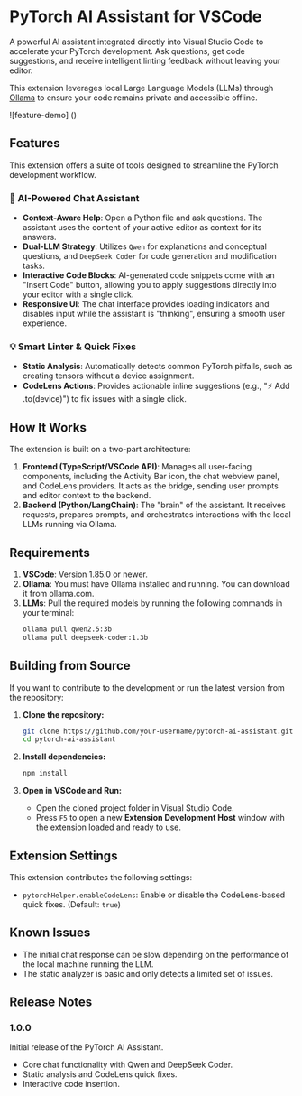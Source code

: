 # PyTorch AI Assistant for VSCode

A powerful AI assistant integrated directly into Visual Studio Code to accelerate your PyTorch development. Ask questions, get code suggestions, and receive intelligent linting feedback without leaving your editor.

This extension leverages local Large Language Models (LLMs) through [Ollama](https://ollama.com/) to ensure your code remains private and accessible offline.

![feature-demo] ()

## Features

This extension offers a suite of tools designed to streamline the PyTorch development workflow.

### 🤖 AI-Powered Chat Assistant
- **Context-Aware Help**: Open a Python file and ask questions. The assistant uses the content of your active editor as context for its answers.
- **Dual-LLM Strategy**: Utilizes `Qwen` for explanations and conceptual questions, and `DeepSeek Coder` for code generation and modification tasks.
- **Interactive Code Blocks**: AI-generated code snippets come with an "Insert Code" button, allowing you to apply suggestions directly into your editor with a single click.
- **Responsive UI**: The chat interface provides loading indicators and disables input while the assistant is "thinking", ensuring a smooth user experience.

### 💡 Smart Linter & Quick Fixes
- **Static Analysis**: Automatically detects common PyTorch pitfalls, such as creating tensors without a device assignment.
- **CodeLens Actions**: Provides actionable inline suggestions (e.g., "⚡ Add .to(device)") to fix issues with a single click.

## How It Works

The extension is built on a two-part architecture:

1.  **Frontend (TypeScript/VSCode API)**: Manages all user-facing components, including the Activity Bar icon, the chat webview panel, and CodeLens providers. It acts as the bridge, sending user prompts and editor context to the backend.
2.  **Backend (Python/LangChain)**: The "brain" of the assistant. It receives requests, prepares prompts, and orchestrates interactions with the local LLMs running via Ollama.

## Requirements

1.  **VSCode**: Version 1.85.0 or newer.
2.  **Ollama**: You must have Ollama installed and running. You can download it from ollama.com.
3.  **LLMs**: Pull the required models by running the following commands in your terminal:
    ```sh
    ollama pull qwen2.5:3b
    ollama pull deepseek-coder:1.3b
    ```

## Building from Source

If you want to contribute to the development or run the latest version from the repository:

1.  **Clone the repository:**
    ```sh
    git clone https://github.com/your-username/pytorch-ai-assistant.git
    cd pytorch-ai-assistant
    ```

2.  **Install dependencies:**
    ```sh
    npm install
    ```

3.  **Open in VSCode and Run:**
    - Open the cloned project folder in Visual Studio Code.
    - Press `F5` to open a new **Extension Development Host** window with the extension loaded and ready to use.


## Extension Settings

This extension contributes the following settings:

*   `pytorchHelper.enableCodeLens`: Enable or disable the CodeLens-based quick fixes. (Default: `true`)

## Known Issues

*   The initial chat response can be slow depending on the performance of the local machine running the LLM.
*   The static analyzer is basic and only detects a limited set of issues.

## Release Notes

### 1.0.0

Initial release of the PyTorch AI Assistant.
- Core chat functionality with Qwen and DeepSeek Coder.
- Static analysis and CodeLens quick fixes.
- Interactive code insertion.


